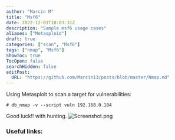 ```yaml
---
author: "Marcin M"
title: "Msf6"
date: 2022-12-01T18:03:31Z
description: "Sample msf6 usage cases"
aliases: ["Metasploid"]
draft: true
categories: ["scan", "Msf6"]
tags: ["nmap", "Msf6"]
ShowToc: true
TocOpen: false
searchHidden: false
editPost:
  URL: "https://github.com/Marcin13/posts/blob/master/Nmap.md"
---
```


Using Metasploit to scan a target for vulnerabilities:
```shell
# db_nmap -v --script vuln 192.168.0.184
```






Good luck!! with hunting.
![Screenshot.png](http://marcinmitruk.link/img/Nmap/Screenshot1.png)






### Useful links:

